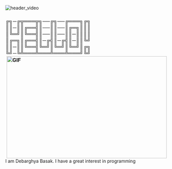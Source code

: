 ![header_video](https://user-images.githubusercontent.com/106986982/185969641-dc2f1a19-e65f-4a10-b5ff-0ff5a2736028.gif)
<h3>
╔╗─╔╦═══╦╗──╔╗──╔═══╗╔╗<br>
║║─║║╔══╣║──║║──║╔═╗║║║<br>
║╚═╝║╚══╣║──║║──║║─║║║║<br>
║╔═╗║╔══╣║─╔╣║─╔╣║─║║╚╝<br>
║║─║║╚══╣╚═╝║╚═╝║╚═╝║╔╗<br>
╚╝─╚╩═══╩═══╩═══╩═══╝╚╝<img align="right" alt="GIF" src="https://user-images.githubusercontent.com/106986982/185974160-f89d38c9-e71b-446b-9bff-2c1c467607bf.gif?raw=true" width="500" height="320" />

</h3>

<p>I am Debarghya Basak. I have a great interest in programming

